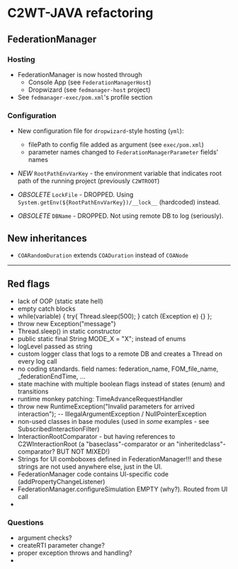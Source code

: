 # C2WT-JAVA refactoring




## FederationManager

### Hosting

  * FederationManager is now hosted through
    - Console App (see `FederationManagerHost`)
    - Dropwizard (see `fedmanager-host` project)
  * See `fedmanager-exec/pom.xml`'s profile section


### Configuration

  * New configuration file for `dropwizard`-style hosting (`yml`):
    - filePath to config file added as argument (see `exec/pom.xml`)
    - parameter names changed to `FederationManagerParameter` fields' names
  
  * _NEW_ `RootPathEnvVarKey` - the environment variable that indicates root path of the running project
  (previously `C2WTROOT`)
  * _OBSOLETE_ `LockFile` - DROPPED. Using `System.getEnv(${RootPathEnvVarKey})/__lock__` (hardcoded) instead.
  * _OBSOLETE_ `DBName` - DROPPED. Not using remote DB to log (seriously).


## New inheritances

  * `COARandomDuration` extends `COADuration` instead of `COANode`




---

## Red flags

- lack of OOP (static state hell)
- empty catch blocks
- while(variable) { try{ Thread.sleep(500); } catch (Exception e) {} };
- throw new Exception("message")
- Thread.sleep() in static constructor
- public static final String MODE_X = "X"; instead of enums
- logLevel passed as string
- custom logger class that logs to a remote DB and creates a Thread on every log call
- no coding standards. field names: federation_name, FOM_file_name, _federationEndTime, ...
- state machine with multiple boolean flags instead of states (enum) and transitions
- runtime monkey patching: TimeAdvanceRequestHandler
- throw new RuntimeException("Invalid parameters for arrived interaction"); -- IllegalArgumentException / NullPointerException
- non-used classes in base modules (used in _some_ examples - see SubscribedInteractionFilter)
- InteractionRootComparator - but having references to C2WInteractionRoot (a "baseclass"-comparator or an "inheritedclass"-comparator? BUT NOT MIXED!)
- Strings for UI comboboxes defined in FederationManager!!! and these strings are not used anywhere else, just in the UI.
- FederationManager code contains UI-specific code (addPropertyChangeListener)
- FederationManager.configureSimulation EMPTY (why?). Routed from UI call
- 



### Questions

- argument checks?
- createRTI parameter change?
- proper exception throws and handling?
- 